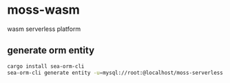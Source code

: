 # moss-wasm

wasm serverless platform

## generate orm entity

```bash
cargo install sea-orm-cli
sea-orm-cli generate entity -u=mysql://root:@localhost/moss-serverless -o moss-lib/db-service/src/entity
```
